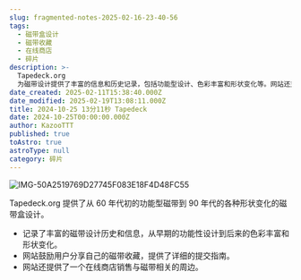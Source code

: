 ```yaml
---
slug: fragmented-notes-2025-02-16-23-40-56
tags:
  - 磁带盒设计
  - 磁带收藏
  - 在线商店
  - 碎片
description: >-
  Tapedeck.org
  为磁带设计提供了丰富的信息和历史记录，包括功能型设计、色彩丰富和形状变化等。网站还支持用户分享自己的磁带收藏，并为此提供了详细的提交指南。此外，网站还提供了在线商店销售与磁带相关的周边产品。
date_created: 2025-02-11T15:38:40.000Z
date_modified: 2025-02-19T13:08:11.000Z
title: 2024-10-25 13分11秒 Tapedeck
date: 2024-10-25T00:00:00.000Z
author: KazooTTT
published: true
toAstro: true
astroType: null
category: 碎片
---
```


![IMG-50A2519769D27745F083E18F4D48FC55](/mdImages/IMG-50A2519769D27745F083E18F4D48FC55.png)

Tapedeck.org 提供了从 60 年代初的功能型磁带到 90 年代的各种形状变化的磁带盒设计。

- 记录了丰富的磁带设计历史和信息，从早期的功能性设计到后来的色彩丰富和形状变化。
- 网站鼓励用户分享自己的磁带收藏，提供了详细的提交指南。
- 网站还提供了一个在线商店销售与磁带相关的周边。
